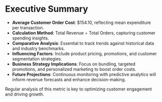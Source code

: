 # Executive Summary

- **Average Customer Order Cost**: $154.10, reflecting mean expenditure per transaction.
- **Calculation Method**: Total Revenue ÷ Total Orders, capturing customer spending insights.
- **Comparative Analysis**: Essential to track trends against historical data and industry benchmarks.
- **Influencing Factors**: Include product pricing, promotions, and customer segmentation strategies.
- **Business Strategy Implications**: Focus on bundling, targeted promotions, and personalized marketing to boost order costs.
- **Future Projections**: Continuous monitoring with predictive analytics will inform revenue forecasts and enhance decision-making. 

Regular analysis of this metric is key to optimizing customer engagement and driving growth.